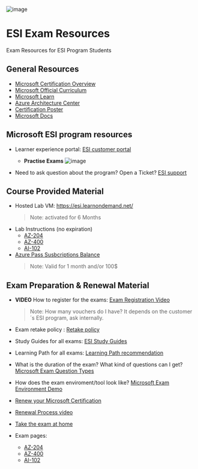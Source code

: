 ![image](https://user-images.githubusercontent.com/64772417/153222029-332b3411-d1a9-4db8-a197-1bef7fceeeb4.png)

# ESI Exam Resources
Exam Resources for ESI Program Students

## General Resources

- [Microsoft Certification Overview ](https://www.microsoft.com/certification "Microsoft Certification Overview ")
- [Microsoft Official Curriculum ](https://www.aka.ms/MOC "Microsoft Official Curriculum ")
- [Microsoft Learn](https://www.Microsoft.com/Learn "Microsoft Learn")
- [Azure Architecture Center](https://www.aka.ms/architecture "Azure Architecture Center")
- [Certification Poster](https://www.aka.ms/TrainCertPoster "Certification Poster")
- [Microsoft Docs](https://www.aka.ms/Docs "Microsoft Docs")

## Microsoft ESI program resources
- Learner experience portal: [ESI customer portal](https://esi.microsoft.com/)
    - **Practise Exams**
    ![image](https://user-images.githubusercontent.com/64772417/154690459-9113ee7e-e39b-454f-8b4c-e61b400400b9.png)

- Need to ask question about the program? Open a Ticket? [ESI support](https://esisupport.microsoft.com/)

## Course Provided Material
- Hosted Lab VM: https://esi.learnondemand.net/ 
  > Note: activated for 6 Months 
- Lab Instructions (no expiration)
    - [AZ-204](aka.ms/az400labs)
    - [AZ-400](aka.ms/az204labs)
    - [AI-102](aka.ms/ai102labs)
- [Azure Pass Susbcriptions Balance](https://www.microsoftazuresponsorships.com/balance)
  > Note: Valid for 1 month and/or 100$

## Exam Preparation & Renewal Material
- **VIDEO** How to register for the exams: [Exam Registration Video](https://aka.ms/LxPExamDiscountVideo)
  > Note: How many vouchers do I have? It depends on the customer´s ESI program, ask internally.
- Exam retake policy : [Retake policy](https://docs.microsoft.com/en-us/learn/certifications/exam-retake-policy#general-microsoft-certification-exam-retake-policy)
- Study Guides for all exams: [ESI Study Guides](https://aka.ms/ESIStudyGuides) 
- Learning Path for all exams:  [Learning Path recommendation](https://aka.ms/AzureTrainCertDeck)

- What is the duration of the exam? What kind of questions can I get? [Microsoft Exam Question Types](https://docs.microsoft.com/en-us/learn/certifications/exam-duration-question-types#question-types-on-exams)
- How does the exam enviroment/tool look like? [Microsoft Exam Environment Demo](http://aka.ms/examdemo)
- [Renew your Microsoft Certification](https://docs.microsoft.com/en-us/learn/certifications/renew-your-microsoft-certification)
- [Renewal Process video](https://www.youtube.com/watch?v=ttuhmFHOTU8&feature=youtu.be)
- [Take the exam at home](https://www.thomasmaurer.ch/2020/03/how-to-take-a-microsoft-certification-exam-online/)
- Exam pages:
    - [AZ-204](https://docs.microsoft.com/en-us/learn/certifications/exams/az-204)
    - [AZ-400](https://docs.microsoft.com/en-us/learn/certifications/exams/az-400)
    - [AI-102](https://docs.microsoft.com/en-us/learn/certifications/exams/ai-102)


